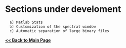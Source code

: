 # Sections under develoment

      a) Matlab Stats
      b) Customization of the spectral window
      c) Automatic separation of large binary files
      
**[<< Back to Main Page](/README.md)**
